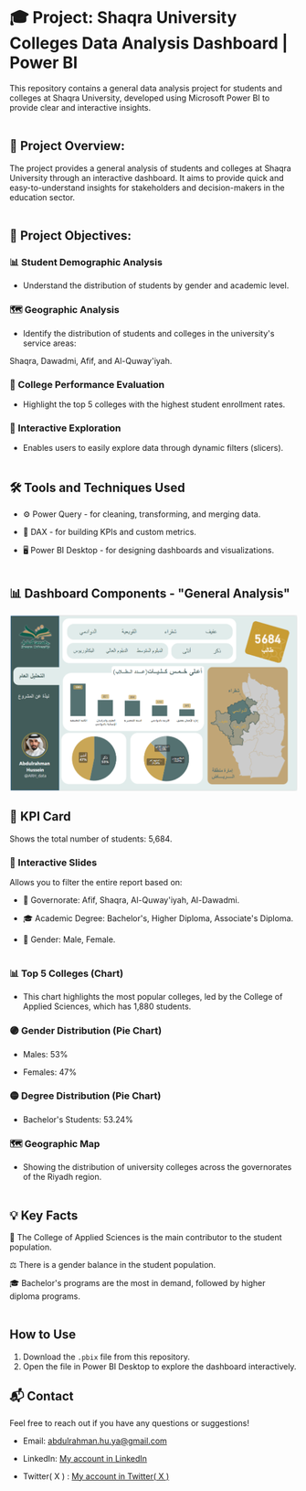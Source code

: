# 🎓 Project: Shaqra University Colleges Data Analysis Dashboard | Power BI
This repository contains a general data analysis project for students and colleges at Shaqra University, developed using Microsoft Power BI to provide clear and interactive insights.
<br><br>

## 📌 Project Overview:
The project provides a general analysis of students and colleges at Shaqra University through an interactive dashboard. It aims to provide quick and easy-to-understand insights for stakeholders and decision-makers in the education sector.
<br><br>

## 🎯 Project Objectives:

### 📊 Student Demographic Analysis
- Understand the distribution of students by gender and academic level.

### 🗺️ Geographic Analysis
- Identify the distribution of students and colleges in the university's service areas:

Shaqra, Dawadmi, Afif, and Al-Quway'iyah.

### 🏫 College Performance Evaluation
- Highlight the top 5 colleges with the highest student enrollment rates.

### 🧭 Interactive Exploration
- Enables users to easily explore data through dynamic filters (slicers).
<br><br>

## 🛠️ Tools and Techniques Used

- ⚙️ Power Query - for cleaning, transforming, and merging data.

- 📐 DAX - for building KPIs and custom metrics.

- 🖥️ Power BI Desktop - for designing dashboards and visualizations.
<br><br>
## 📊 Dashboard Components - "General Analysis"
![Sales Analysis](https://github.com/Abdulrahman-hussen/-Shaqra-University-Student-and-College-Data-Analysis-Dashboard/blob/main/screenshots/Screenshot%202025-06-15%20075248.png)

## 🧮 KPI Card
Shows the total number of students: 5,684.

### 🧩 Interactive Slides
Allows you to filter the entire report based on:

- 📍 Governorate: Afif, Shaqra, Al-Quway'iyah, Al-Dawadmi.

- 🎓 Academic Degree: Bachelor's, Higher Diploma, Associate's Diploma.

- 🚻 Gender: Male, Female.
<br><br>

### 📊 Top 5 Colleges (Chart)
- This chart highlights the most popular colleges, led by the College of Applied Sciences, which has 1,880 students.

### 🟣 Gender Distribution (Pie Chart)

- Males: 53%

- Females: 47%

### 🟡 Degree Distribution (Pie Chart)

- Bachelor's Students: 53.24%

### 🗺️ Geographic Map
- Showing the distribution of university colleges across the governorates of the Riyadh region.
<br><br>

## 💡 Key Facts
🏫 The College of Applied Sciences is the main contributor to the student population.

⚖️ There is a gender balance in the student population.

🎓 Bachelor's programs are the most in demand, followed by higher diploma programs.
<br><br>

## How to Use
1. Download the `.pbix` file from this repository.
2. Open the file in Power BI Desktop to explore the dashboard interactively.


## 📬 Contact
Feel free to reach out if you have any questions or suggestions!

- Email: abdulrahman.hu.ya@gmail.com

- LinkedIn: [My account in LinkedIn ](https://www.linkedin.com/in/abduhuya/)

- Twitter( X ) : [My account in Twitter( X ) ](https://x.com/ARH_data)
